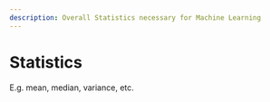 ```yaml
---
description: Overall Statistics necessary for Machine Learning
---
```


# Statistics

E.g. mean, median, variance, etc.

